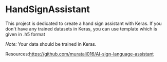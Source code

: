 # HandSignAssistant

This project is dedicated to create a hand sign assistant with Keras.
If you don't have any trained datasets in Keras, you can use template which is given in .h5 format

*Note:* Your data should be trained in Keras.

Resources:https://github.com/muratali016/AI-sign-language-assistant
